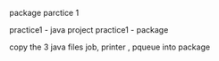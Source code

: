 package parctice 1

practice1 - java project
practice1 - package

copy the 3 java files job, printer , pqueue into package